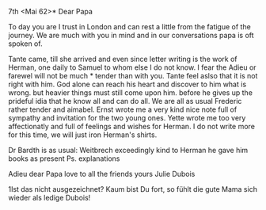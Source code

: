  7th <Mai 62>*
Dear Papa

To day you are I trust in London and can rest a little from the fatigue of the journey. We are much with you in mind and in our conversations papa is oft spoken of.

Tante came, till she arrived and even since letter writing is the work of Herman, one daily to Samuel to whom else I do not know. I fear the Adieu or farewel will not be much <more>* tender than with you. Tante feel aslso that it is not right with him. God alone can reach his heart and discover to him what is wrong. but heavier things must still come upon him. before he gives up the prideful idia that he know all and can do all. 
We are all as usual Frederic rather tender and aimabel. Ernst wrote me a very kind nice note full of sympathy and invitation for the two young ones. Yette wrote me too very affectionatly and full of feelings and wishes for Herman. I do not write more for this time, we will just iron Herman's shirts.

Dr Bardth is as usual: Weitbrech exceedingly kind to Herman he gave him books as present Ps. explanations

Adieu dear Papa love to all the friends
 yours
 Julie Dubois

1Ist das nicht ausgezeichnet? Kaum bist Du fort, so fühlt die gute Mama sich wieder als ledige Dubois!
